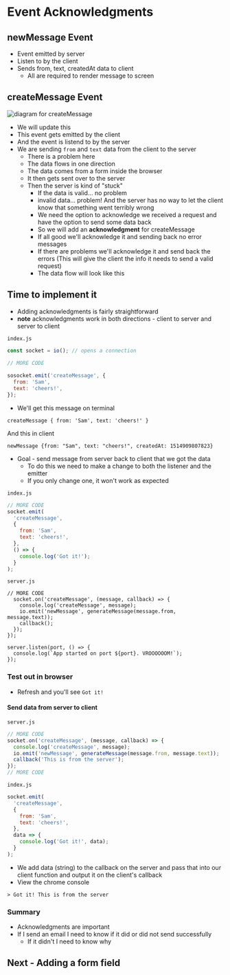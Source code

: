# Event Acknowledgments
## newMessage Event
* Event emitted by server
* Listen to by the client
* Sends from, text, createdAt data to client
    - All are required to render message to screen

## createMessage Event
![diagram for createMessage](https://i.imgur.com/r6PSSL5.png)

* We will update this
* This event gets emitted by the client
* And the event is listend to by the server
* We are sending `from` and `text` data from the client to the server
    - There is a problem here
    - The data flows in one direction
    - The data comes from a form inside the browser
    - It then gets sent over to the server
    - Then the server is kind of "stuck"
        + If the data is valid... no problem
        + invalid data... problem! And the server has no way to let the client know that something went terribly wrong
        + We need the option to acknowledge we received a request and have the option to send some data back
        + So we will add an **acknowledgment** for createMessage
        + If all good we'll acknowledge it and sending back no error messages
        + If there are problems we'll acknowledge it and send back the errors (This will give the client the info it needs to send a valid request)
        + The data flow will look like this

## Time to implement it
* Adding acknowledgments is fairly straightforward
* **note** acknowledgments work in both directions - client to server and server to client

`index.js`

```js
const socket = io(); // opens a connection

// MORE CODE
 
sosocket.emit('createMessage', {
  from: 'Sam',
  text: 'cheers!',
});
```

* We'll get this message on terminal

`createMessage { from: 'Sam', text: 'cheers!' }`

And this in client

`newMessage {from: "Sam", text: "cheers!", createdAt: 1514909807823}`

* Goal - send message from server back to client that we got the data
    - To do this we need to make a change to both the listener and the emitter
    - If you only change one, it won't work as expected

`index.js`

```js
// MORE CODE
socket.emit(
  'createMessage',
  {
    from: 'Sam',
    text: 'cheers!',
  },
  () => {
    console.log('Got it!');
  }
);
```

`server.js`

```
// MORE CODE
  socket.on('createMessage', (message, callback) => {
    console.log('createMessage', message);
    io.emit('newMessage', generateMessage(message.from, message.text));
    callback();
  });
});

server.listen(port, () => {
  console.log(`App started on port ${port}. VROOOOOOM!`);
});
```

### Test out in browser
* Refresh and you'll see `Got it!`

#### Send data from server to client
`server.js`

```js
// MORE CODE
socket.on('createMessage', (message, callback) => {
  console.log('createMessage', message);
  io.emit('newMessage', generateMessage(message.from, message.text));
  callback('This is from the server');
});
// MORE CODE
```

`index.js`

```js
socket.emit(
  'createMessage',
  {
    from: 'Sam',
    text: 'cheers!',
  },
  data => {
    console.log('Got it!', data);
  }
);
```

* We add data (string) to the callback on the server and pass that into our client function and output it on the client's callback
* View the chrome console

`> Got it! This is from the server`

### Summary
* Acknowledgments are important
* If I send an email I need to know if it did or did not send successfully
    - If it didn't I need to know why

## Next - Adding a form field
